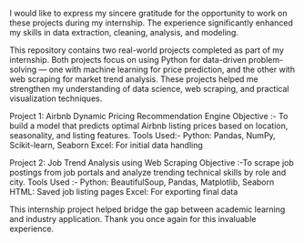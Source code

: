 I would like to express my sincere gratitude for the opportunity to work on these projects during my internship. The experience significantly enhanced my skills in data extraction, cleaning, analysis, and modeling.

This repository contains two real-world projects completed as part of my internship. Both projects focus on using Python for data-driven problem-solving — one with machine learning for price prediction, and the other with web scraping for market trend analysis. These projects helped me strengthen my understanding of data science, web scraping, and practical visualization techniques.

Project 1: Airbnb Dynamic Pricing Recommendation Engine
 Objective :- To build a model that predicts optimal Airbnb listing prices based on location, seasonality, and listing features.
 Tools Used:- Python: Pandas, NumPy, Scikit-learn, Seaborn
              Excel: For initial data handling
              
Project 2: Job Trend Analysis using Web Scraping
  Objective :-To scrape job postings from job portals and analyze trending technical skills by role and city.
  Tools Used :- Python: BeautifulSoup, Pandas, Matplotlib, Seaborn
                HTML: Saved job listing pages 
                Excel: For exporting final data

This internship project helped bridge the gap between academic learning and industry application. Thank you once again for this invaluable experience.
